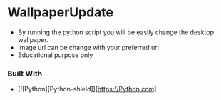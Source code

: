 # WallpaperUpdate
* By running the python script you will be easily change the desktop wallpaper.
* Image url can be change with your preferred url
* Educational purpose only

### Built With
* [![Python][Python-shield]][https://Python.com]
